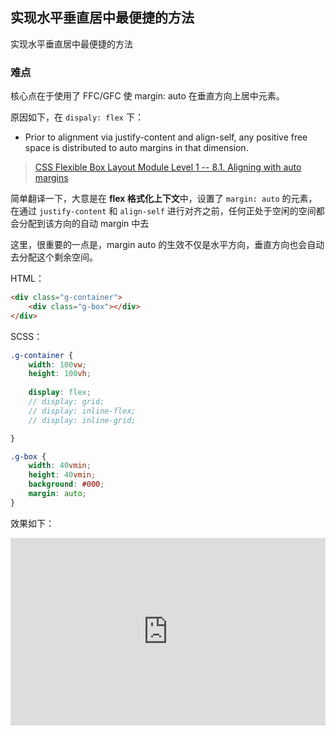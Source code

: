 ## 实现水平垂直居中最便捷的方法

实现水平垂直居中最便捷的方法

### 难点

核心点在于使用了 FFC/GFC 使 margin: auto 在垂直方向上居中元素。

原因如下，在 `dispaly: flex`  下：

+ Prior to alignment via justify-content and align-self, any positive free space is distributed to auto margins in that dimension.

> [CSS Flexible Box Layout Module Level 1 -- 8.1. Aligning with auto margins](https://www.w3.org/TR/2018/CR-css-flexbox-1-20181119/#auto-margins)

简单翻译一下，大意是在  **flex 格式化上下文**中，设置了 `margin: auto` 的元素，在通过 `justify-content` 和 `align-self` 进行对齐之前，任何正处于空闲的空间都会分配到该方向的自动 margin 中去

这里，很重要的一点是，margin auto 的生效不仅是水平方向，垂直方向也会自动去分配这个剩余空间。

 
HTML：

```HTML
<div class="g-container">
    <div class="g-box"></div>
</div>
```

SCSS：
```scss
.g-container {
    width: 100vw;
    height: 100vh;
    
    display: flex;
    // display: grid;
    // display: inline-flex;
    // display: inline-grid;

}

.g-box {
    width: 40vmin;
    height: 40vmin;
    background: #000;
    margin: auto;
}
```

效果如下：

<iframe height="300" style="width: 100%;" scrolling="no" title="最便捷的垂直居中方式" src="https://codepen.io/Chokcoco/embed/GarPev?height=300&theme-id=default&default-tab=css,result" frameborder="no" allowtransparency="true" allowfullscreen="true">
  See the Pen <a href='https://codepen.io/Chokcoco/pen/GarPev'>最便捷的垂直居中方式</a> by Chokcoco
  (<a href='https://codepen.io/Chokcoco'>@Chokcoco</a>) on <a href='https://codepen.io'>CodePen</a>.
</iframe>